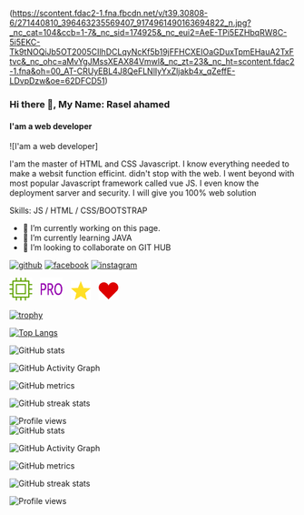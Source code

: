 (https://scontent.fdac2-1.fna.fbcdn.net/v/t39.30808-6/271440810_396463235569407_9174961490163694822_n.jpg?_nc_cat=104&ccb=1-7&_nc_sid=174925&_nc_eui2=AeE-TPi5EZHbqRW8C-5i5EKC-Tk9tNOQiJb5OT2005CIlhDCLqyNcKf5b19jFFHCXEIOaGDuxTpmEHauA2TxFtvc&_nc_ohc=aMvYgJMssXEAX84Vmwl&_nc_zt=23&_nc_ht=scontent.fdac2-1.fna&oh=00_AT-CRUyEBL4J8QeFLNlIyYxZljakb4x_qZeffE-LDvpDzw&oe=62DFCD51)
### Hi there 👋, My Name: Rasel ahamed
#### I'am a web developer
![I'am a web developer]

I'am the master of HTML and CSS Javascript. I know everything needed to make a websit function efficint. didn't stop with the web. I went beyond with most popular Javascript framework called vue JS. I even know the deployment sarver and security. I will give you 100% web solution

Skills:  JS / HTML / CSS/BOOTSTRAP

- 🔭 I’m currently working on this page. 
- 🌱 I’m currently learning JAVA 
- 👯 I’m looking to collaborate on GIT HUB 


[<img src='https://cdn.jsdelivr.net/npm/simple-icons@3.0.1/icons/github.svg' alt='github' height='40'>](https://github.com/raselahamed)  [<img src='https://cdn.jsdelivr.net/npm/simple-icons@3.0.1/icons/facebook.svg' alt='facebook' height='40'>](https://www.facebook.com/najmulhossen)  [<img src='https://cdn.jsdelivr.net/npm/simple-icons@3.0.1/icons/instagram.svg' alt='instagram' height='40'>](https://www.instagram.com/najmul/)  

<a href='https://docs.github.com/en/developers'><img src='https://raw.githubusercontent.com/acervenky/animated-github-badges/master/assets/devbadge.gif' width='40' height='40'></a> <a href='https://github.com/pricing'><img src='https://raw.githubusercontent.com/acervenky/animated-github-badges/master/assets/pro.gif' width='40' height='40'></a> <a href='https://stars.github.com/'><img src='https://raw.githubusercontent.com/acervenky/animated-github-badges/master/assets/starbadge.gif' width='35' height='35'></a> <a href='https://docs.github.com/en/github/supporting-the-open-source-community-with-github-sponsors'><img src='https://raw.githubusercontent.com/acervenky/animated-github-badges/master/assets/sponsorbadge.gif' width='35' height='35'></a> 

[![trophy](https://github-profile-trophy.vercel.app/?username=raselahamed)](https://github.com/ryo-ma/github-profile-trophy)

[![Top Langs](https://github-readme-stats.vercel.app/api/top-langs/?username=raselahamed)](https://github.com/anuraghazra/github-readme-stats)

![GitHub stats](https://github-readme-stats.vercel.app/api?username=raselahamed&show_icons=true)  

![GitHub Activity Graph](https://activity-graph.herokuapp.com/graph?username=raselahamed)  

![GitHub metrics](https://metrics.lecoq.io/raselahamed)  

![GitHub streak stats](https://github-readme-streak-stats.herokuapp.com/?user=raselahamed)  

![Profile views](https://gpvc.arturio.dev/raselahamed)  
![GitHub stats](https://github-readme-stats.vercel.app/api?username=raselahamed2&show_icons=true)  

![GitHub Activity Graph](https://activity-graph.herokuapp.com/graph?username=raselahamed2)  

![GitHub metrics](https://metrics.lecoq.io/raselahamed2)  

![GitHub streak stats](https://github-readme-streak-stats.herokuapp.com/?user=raselahamed2)  

![Profile views](https://gpvc.arturio.dev/raselahamed2)  

